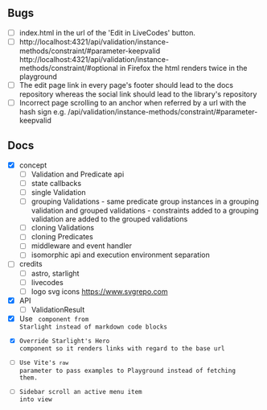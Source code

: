 ## Bugs

- [ ] index.html in the url of the 'Edit in LiveCodes' button.
- [ ] http://localhost:4321/api/validation/instance-methods/constraint/#parameter-keepvalid
        http://localhost:4321/api/validation/instance-methods/constraint/#optional
    in Firefox the html renders twice in the playground
- [ ] The edit page link in every page's footer should lead to the docs repository whereas the social link should lead to the library's repository
- [ ] Incorrect page scrolling to an anchor when referred by a url with the hash sign e.g. /api/validation/instance-methods/constraint/#parameter-keepvalid

## Docs

- [x] concept 
    - [ ] Validation and Predicate api
    - [ ] state callbacks
    - [ ] single Validation
    - [ ] grouping Validations
            - same predicate group instances in a grouping validation and grouped validations
            - constraints added to a grouping validation are added to the grouped validations
    - [ ] cloning Validations
    - [ ] cloning Predicates
    - [ ] middleware and event handler
    - [ ] isomorphic api and execution environment separation

- [ ] credits
    - [ ] astro, starlight
    - [ ] livecodes
    - [ ] logo svg icons https://www.svgrepo.com

- [x] API
    - [ ] ValidationResult

- [x] Use <Code> component from Starlight instead of markdown code blocks
- [x] Override Starlight's Hero component so it renders links with regard to the base url
- [ ] Use Vite's `raw` parameter to pass examples to Playground instead of fetching them.
- [ ] Sidebar scroll an active menu item into view 